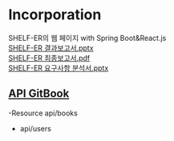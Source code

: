 # Incorporation
SHELF-ER의 웹 페이지 with Spring Boot&React.js \
[SHELF-ER 결과보고서.pptx](https://bonjenny.notion.site/SHELF-ER-efe7fa28a57244c2a5e02852110ba9e4) \
[SHELF-ER 최종보고서.pdf](https://drive.google.com/file/d/1r98SkpEC4b1SY-q87EKEPbV-yg5q9dGa/view?usp=sharing) \
[SHELF-ER 요구사항 분석서.pptx](https://bonjenny.notion.site/SHELF-ER-35d94ec8e2cf45be9289499002658a5f)

## [API GitBook](https://woogi.gitbook.io/sherfer-api-docs/)
-Resource api/books
- api/users
